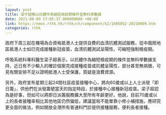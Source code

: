 ```yaml
---
layout: post
title: 梁子超稱以抗體作為縮短檢疫期條件並無科學數據
date: 2021-08-09 17:05:37.000000000 +08:00
link: https://news.rthk.hk/rthk/ch/component/k2/1605052-20210809.htm
categories: rthk
---
```


政府下周三起在機場為合資格抵港人士提供自費的血清抗體測試服務，從中風險地區抵港人士如已完成接種新冠疫苗，血清抗體測試呈陽性，可縮短強制檢疫期。

呼吸系統科專科醫生梁子超表示，以抗體作為縮短檢疫期的條件並無科學數據支持，近日有不少輸入的確診個案完成接種疫苗或抗體呈陽性，部分甚至無病徵，可見有關安排不足以證明抵港人士受保護，質疑是浪費資源。

另外，政府宣布星期三起24間社區疫苗接種中心，將向60歲或以上人士派發「即日籌」，供他們在派發籌號當天的指定時段，於接種中心接種新冠疫苗。梁子超認為是好事，但如可以將即日派籌服務擴大至所有年齡更好。他說，目前70歲或以上的長者接種率相比其他地區仍然偏低，建議當局不能單靠小修小補措施，應研究更全面的做法，例如開放全港所有普通科門診提供接種服務，便利長者接種。
